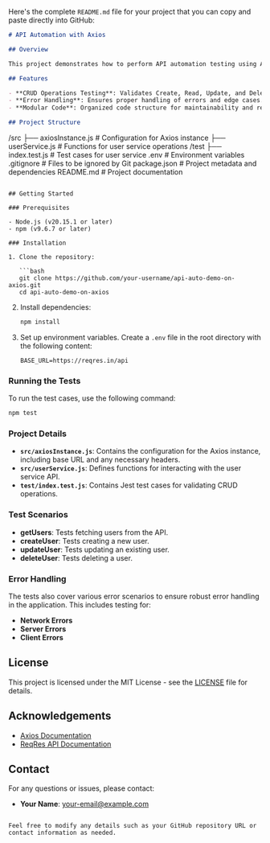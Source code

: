 Here's the complete `README.md` file for your project that you can copy and paste directly into GitHub:

```markdown
# API Automation with Axios

## Overview

This project demonstrates how to perform API automation testing using Axios, a popular HTTP client for Node.js. It includes tests for CRUD (Create, Read, Update, Delete) operations on a user service API, ensuring that the API behaves correctly under various scenarios.

## Features

- **CRUD Operations Testing**: Validates Create, Read, Update, and Delete operations.
- **Error Handling**: Ensures proper handling of errors and edge cases.
- **Modular Code**: Organized code structure for maintainability and readability.

## Project Structure

```
/src
  ├── axiosInstance.js      # Configuration for Axios instance
  ├── userService.js        # Functions for user service operations
/test
  ├── index.test.js         # Test cases for user service
.env                      # Environment variables
.gitignore                 # Files to be ignored by Git
package.json               # Project metadata and dependencies
README.md                  # Project documentation
```

## Getting Started

### Prerequisites

- Node.js (v20.15.1 or later)
- npm (v9.6.7 or later)

### Installation

1. Clone the repository:

   ```bash
   git clone https://github.com/your-username/api-auto-demo-on-axios.git
   cd api-auto-demo-on-axios
   ```

2. Install dependencies:

   ```bash
   npm install
   ```

3. Set up environment variables. Create a `.env` file in the root directory with the following content:

   ```plaintext
   BASE_URL=https://reqres.in/api
   ```

### Running the Tests

To run the test cases, use the following command:

```bash
npm test
```

### Project Details

- **`src/axiosInstance.js`**: Contains the configuration for the Axios instance, including base URL and any necessary headers.
- **`src/userService.js`**: Defines functions for interacting with the user service API.
- **`test/index.test.js`**: Contains Jest test cases for validating CRUD operations.

### Test Scenarios

- **getUsers**: Tests fetching users from the API.
- **createUser**: Tests creating a new user.
- **updateUser**: Tests updating an existing user.
- **deleteUser**: Tests deleting a user.

### Error Handling

The tests also cover various error scenarios to ensure robust error handling in the application. This includes testing for:

- **Network Errors**
- **Server Errors**
- **Client Errors**

## License

This project is licensed under the MIT License - see the [LICENSE](LICENSE) file for details.

## Acknowledgements

- [Axios Documentation](https://axios-http.com/docs/)
- [ReqRes API Documentation](https://reqres.in/)

## Contact

For any questions or issues, please contact:

- **Your Name**: [your-email@example.com](mailto:your-email@example.com)
```

Feel free to modify any details such as your GitHub repository URL or contact information as needed.
